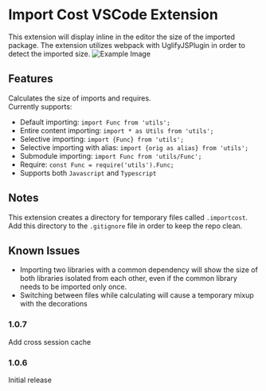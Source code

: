 # Import Cost VSCode Extension

This extension will display inline in the editor the size of the imported package.
The extension utilizes webpack with UglifyJSPlugin in order to detect the imported size.
![Example Image](https://file-gwpnofjfte.now.sh/Screen%20Shot%202017-07-15%20at%202.13.55%20PM.png)

## Features
Calculates the size of imports and requires.  
Currently supports:

- Default importing: `import Func from 'utils';`
- Entire content importing: `import * as Utils from 'utils';`
- Selective importing: `import {Func} from 'utils';`
- Selective importing with alias: `import {orig as alias} from 'utils';`
- Submodule importing: `import Func from 'utils/Func';`
- Require: `const Func = require('utils').Func;`
- Supports both `Javascript` and `Typescript`

## Notes

This extension creates a directory for temporary files called `.importcost`.  
Add this directory to the `.gitignore` file in order to keep the repo clean.

## Known Issues
- Importing two libraries with a common dependency will show the size of both libraries isolated from each other, even if the common library needs to be imported only once.
- Switching between files while calculating will cause a temporary mixup with the decorations

### 1.0.7

Add cross session cache

### 1.0.6

Initial release